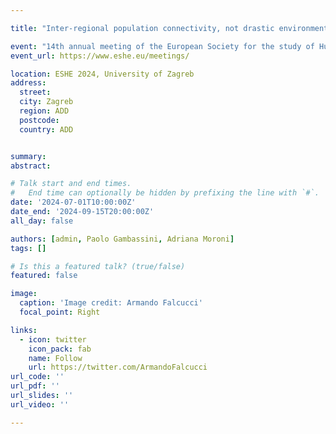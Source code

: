 ```yaml
---

title: "Inter-regional population connectivity, not drastic environmental shifts, explains the development of the Aurignacian in southern Italy"

event: "14th annual meeting of the European Society for the study of Human Evolution"
event_url: https://www.eshe.eu/meetings/

location: ESHE 2024, University of Zagreb
address:
  street:
  city: Zagreb
  region: ADD
  postcode:
  country: ADD


summary:
abstract:

# Talk start and end times.
#   End time can optionally be hidden by prefixing the line with `#`.
date: '2024-07-01T10:00:00Z'
date_end: '2024-09-15T20:00:00Z'
all_day: false

authors: [admin, Paolo Gambassini, Adriana Moroni]
tags: []

# Is this a featured talk? (true/false)
featured: false

image:
  caption: 'Image credit: Armando Falcucci'
  focal_point: Right

links:
  - icon: twitter
    icon_pack: fab
    name: Follow
    url: https://twitter.com/ArmandoFalcucci
url_code: ''
url_pdf: ''
url_slides: ''
url_video: ''

---
```

